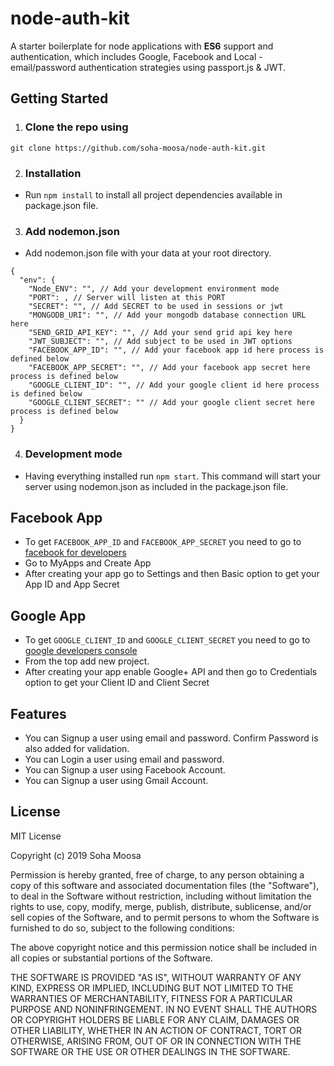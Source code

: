 # node-auth-kit

A starter boilerplate for node applications with **ES6** support and authentication, which includes Google, Facebook and Local - email/password authentication strategies using passport.js &amp; JWT.

## Getting Started

1. ### Clone the repo using
```git clone https://github.com/soha-moosa/node-auth-kit.git```

2. ### Installation

- Run `npm install` to install all project dependencies available in package.json file.

3. ### Add nodemon.json

- Add nodemon.json file with your data at your root directory.

```
{
  "env": {
    "Node_ENV": "", // Add your development environment mode
    "PORT": , // Server will listen at this PORT
    "SECRET": "", // Add SECRET to be used in sessions or jwt
    "MONGODB_URI": "", // Add your mongodb database connection URL here
    "SEND_GRID_API_KEY": "", // Add your send grid api key here
    "JWT_SUBJECT": "", // Add subject to be used in JWT options
    "FACEBOOK_APP_ID": "", // Add your facebook app id here process is defined below
    "FACEBOOK_APP_SECRET": "", // Add your facebook app secret here process is defined below
    "GOOGLE_CLIENT_ID": "", // Add your google client id here process is defined below
    "GOOGLE_CLIENT_SECRET": "" // Add your google client secret here process is defined below
  }
}
```

4. ### Development mode

- Having everything installed run `npm start`. This command will start your server using nodemon.json as included in the package.json file.

## Facebook App

* To get `FACEBOOK_APP_ID` and `FACEBOOK_APP_SECRET` you need to go to [facebook for developers](https://developers.facebook.com)
* Go to MyApps and Create App
* After creating your app go to Settings and then Basic option to get your App ID and App Secret

## Google App

* To get `GOOGLE_CLIENT_ID` and `GOOGLE_CLIENT_SECRET` you need to go to [google developers console](https://console.developers.google.com)
* From the top add new project.
* After creating your app enable Google+ API and then go to Credentials option to get your Client ID and Client Secret

## Features

* You can Signup a user using email and password. Confirm Password is also added for validation.
* You can Login a user using email and password.
* You can Signup a user using Facebook Account.
* You can Signup a user using Gmail Account.

## License

MIT License

Copyright (c) 2019 Soha Moosa

Permission is hereby granted, free of charge, to any person obtaining a copy
of this software and associated documentation files (the "Software"), to deal
in the Software without restriction, including without limitation the rights
to use, copy, modify, merge, publish, distribute, sublicense, and/or sell
copies of the Software, and to permit persons to whom the Software is
furnished to do so, subject to the following conditions:

The above copyright notice and this permission notice shall be included in all
copies or substantial portions of the Software.

THE SOFTWARE IS PROVIDED "AS IS", WITHOUT WARRANTY OF ANY KIND, EXPRESS OR
IMPLIED, INCLUDING BUT NOT LIMITED TO THE WARRANTIES OF MERCHANTABILITY,
FITNESS FOR A PARTICULAR PURPOSE AND NONINFRINGEMENT. IN NO EVENT SHALL THE
AUTHORS OR COPYRIGHT HOLDERS BE LIABLE FOR ANY CLAIM, DAMAGES OR OTHER
LIABILITY, WHETHER IN AN ACTION OF CONTRACT, TORT OR OTHERWISE, ARISING FROM,
OUT OF OR IN CONNECTION WITH THE SOFTWARE OR THE USE OR OTHER DEALINGS IN THE
SOFTWARE. 
